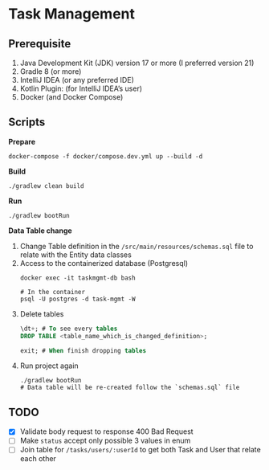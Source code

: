 # Task Management
## Prerequisite
1. Java Development Kit (JDK) version 17 or more (I preferred version 21)
2. Gradle 8 (or more)
3. IntelliJ IDEA (or any preferred IDE)
4. Kotlin Plugin: (for IntelliJ IDEA’s user)
5. Docker (and Docker Compose)

## Scripts
**Prepare**
```shell
docker-compose -f docker/compose.dev.yml up --build -d
```

**Build**
```shell
./gradlew clean build
```

**Run**
```shell
./gradlew bootRun
```

**Data Table change**
1. Change Table definition in the `/src/main/resources/schemas.sql` file to relate with the Entity data classes
2. Access to the containerized database (Postgresql)
    ```shell
    docker exec -it taskmgmt-db bash
   
    # In the container
    psql -U postgres -d task-mgmt -W
    ```
3. Delete tables
    ```sql
    \dt+; # To see every tables
    DROP TABLE <table_name_which_is_changed_definition>;
    
    exit; # When finish dropping tables
    ```
4. Run project again
    ```shell
    ./gradlew bootRun
    # Data table will be re-created follow the `schemas.sql` file
    ```

## TODO
- [x] Validate body request to response 400 Bad Request
- [ ] Make `status` accept only possible 3 values in enum
- [ ] Join table for `/tasks/users/:userId` to get both Task and User that relate each other
